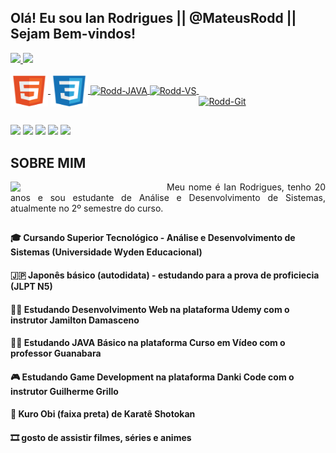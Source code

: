 ## Olá! Eu sou Ian Rodrigues || @MateusRodd || Sejam Bem-vindos!
 <div>
  <a href="https://github.com/MateusRodd">
  <img height="160em" src="https://github-readme-stats.vercel.app/api?username=mateusrodd&show_icons=true&theme=tokyonight&include_all_commits=true&count_private=true"/>
  <img height="160em" src="https://github-readme-stats.vercel.app/api/top-langs/?username=mateusrodd&layout=compact&langs_count=7&theme=tokyonight"/>
</div>
 
<div style="display: inline_block"><br>
  <img align="center" alt="Rodd-HTML" height="50" width="60" src="https://raw.githubusercontent.com/devicons/devicon/master/icons/html5/html5-original.svg">
  <img align="center" alt="Rodd-CSS" height="50" width="60" src="https://raw.githubusercontent.com/devicons/devicon/master/icons/css3/css3-original.svg">
  <img align="center" alt="Rodd-JAVA" height="50" width="60" src="https://cdn.jsdelivr.net/gh/devicons/devicon/icons/java/java-original.svg">
  <img align="center" alt="Rodd-VS" height="50" width="60" src="https://cdn.jsdelivr.net/gh/devicons/devicon/icons/vscode/vscode-original.svg">
  <img aligh="center" valign="bottom" alt="Rodd-Git" height="50" width="60" src="https://cdn.jsdelivr.net/gh/devicons/devicon/icons/git/git-original.svg">
  <!--<img align="center" alt="Rafa-Js" height="30" width="40" src="https://raw.githubusercontent.com/devicons/devicon/master/icons/javascript/javascript-plain.svg">-->
   
  ##

<div> 
 
   <a href="https://www.linkedin.com/in/mateusrodd/" target="_blank"><img src="https://img.shields.io/badge/-LinkedIn-%230077B5?style=for-the-badge&logo=linkedin&logoColor=white" target="_blank"></a> 
  <a href="https://github.com/MateusRodd" target="_blank"><img src="https://img.shields.io/badge/GitHub-100000?style=for-the-badge&logo=github&logoColor=white" target="_blank"></a>
  <a href="https://twitter.com/Mateus_Rodd" target="_blank"><img src="https://img.shields.io/badge/Twitter-1DA1F2?style=for-the-badge&logo=twitter&logoColor=white" target="_blank"></a>
  <a href="https://www.instagram.com/mateus_rodd/" target="_blank"><img src="https://img.shields.io/badge/-Instagram-%23E4405F?style=for-the-badge&logo=instagram&logoColor=white" target="_blank"></a>
  <a href = "mailto:mateusroddi@gmail.com"><img src="https://img.shields.io/badge/-Gmail-%23333?style=for-the-badge&logo=gmail&logoColor=white" target="_blank"></a>
 
</div>
 
 ##
 
 ## SOBRE MIM
 <img align="left" width="250" src="https://avatars.githubusercontent.com/u/86446951?v=4">
 
<p align="justify">Meu nome é Ian Rodrigues, tenho 20 anos e sou estudante de Análise e Desenvolvimento de Sistemas, atualmente no 2º semestre do curso.</p>
<!--<p align="justify">Sou comunicativo e sempre procuro deixar os ambientes de trabalho mais confortáveis para todos. A experiência com o público e a empatia acumulada por anos lidando com pessoas, me agregaram qualidades as quais facilitam a comunicação e entendimento tanto com clientes quanto com colaboradores diretos ou indiretos nos meus ambientes de trabalho.</p>-->

  ##
 
 #### 🎓 Cursando Superior Tecnológico - Análise e Desenvolvimento de Sistemas (Universidade Wyden Educacional) 
 #### 🇯🇵 Japonês básico (autodidata) - estudando para a prova de proficiecia (JLPT N5)
 #### 👨‍🎓 Estudando Desenvolvimento Web na plataforma Udemy com o instrutor Jamilton Damasceno
 #### 👨‍🎓 Estudando JAVA Básico na plataforma Curso em Vídeo com o professor Guanabara
 #### 🎮 Estudando Game Development na plataforma Danki Code com o instrutor Guilherme Grillo
 #### 🥋 Kuro Obi (faixa preta) de Karatê Shotokan
 #### 🎞️ gosto de assistir filmes, séries e animes
